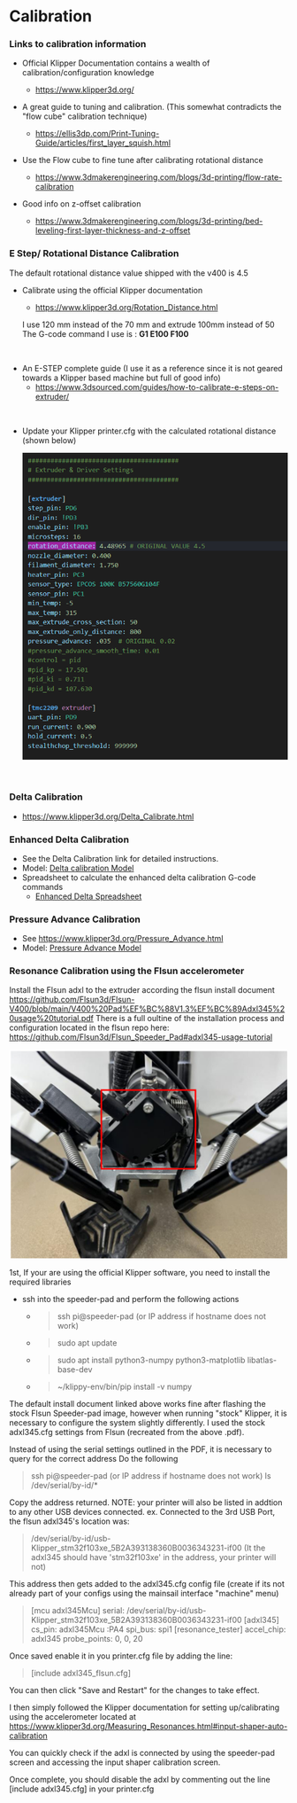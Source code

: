 # Calibration

### Links to calibration information
* Official Klipper Documentation contains a wealth of calibration/configuration knowledge
  * https://www.klipper3d.org/
* A great guide to tuning and calibration. (This somewhat contradicts the "flow cube" calibration technique)
    * https://ellis3dp.com/Print-Tuning-Guide/articles/first_layer_squish.html

* Use the Flow cube to fine tune after calibrating rotational distance
    * https://www.3dmakerengineering.com/blogs/3d-printing/flow-rate-calibration

* Good info on z-offset calibration
  * https://www.3dmakerengineering.com/blogs/3d-printing/bed-leveling-first-layer-thickness-and-z-offset

### E Step/ Rotational Distance Calibration

The default rotational distance value shipped with the v400 is 4.5

* Calibrate using the official Klipper documentation
   * https://www.klipper3d.org/Rotation_Distance.html  

  I use 120 mm instead of the 70 mm and extrude 100mm instead of 50
  The G-code command I use is : <B>G1 E100 F100</B>
<BR />

* An E-STEP complete guide (I use it as a reference since it is not geared towards a Klipper based machine but full of good info)
    * https://www.3dsourced.com/guides/how-to-calibrate-e-steps-on-extruder/
 
<BR/>

* Update your Klipper printer.cfg with the calculated rotational distance (shown below)

    ![printer.cfg](./images/RotDist_printer.cfg.png)  

<BR/>


### Delta Calibration
* https://www.klipper3d.org/Delta_Calibrate.html

### Enhanced Delta Calibration

* See the Delta Calibration link for detailed instructions.
* Model: [Delta calibration Model](../models/calibration/DELTA_calibrate_size.stl)
* Spreadsheet to calculate the enhanced delta calibration G-code commands 
    * [Enhanced Delta Spreadsheet](./EnhancedDeltaWorksheet.xlsx)


### Pressure Advance Calibration
* See https://www.klipper3d.org/Pressure_Advance.html
* Model: [Pressure Advance Model](../models\calibration\square_tower.stl)

### Resonance Calibration using the Flsun accelerometer
Install the Flsun adxl to the extruder according the flsun install document 
https://github.com/Flsun3d/Flsun-V400/blob/main/V400%20Pad%EF%BC%88V1.3%EF%BC%89Adxl345%20usage%20tutorial.pdf
There is a full oultine of the installation process and configuration located in the flsun repo here: https://github.com/Flsun3d/Flsun_Speeder_Pad#adxl345-usage-tutorial

![flsunadxl](./images/Flsun_adxl345.png)

1st, If your are using the official Klipper software, you need to install the required libraries

 - ssh into the speeder-pad and perform the following actions
    - >ssh pi@speeder-pad (or IP address if hostname does not work)
    - >sudo apt update
    - >sudo apt install python3-numpy python3-matplotlib libatlas-base-dev
    - >~/klippy-env/bin/pip install -v numpy

The default install document linked above works fine after flashing the stock Flsun Speeder-pad image, however when running "stock" Klipper, it is necessary to configure the system slightly differently.
I used the stock adxl345.cfg settings from Flsun (recreated from the above .pdf).

Instead of using the serial settings outlined in the PDF, it is necessary to query for the correct address
Do the following
>ssh pi@speeder-pad (or IP address if hostname does not work)
>ls /dev/serial/by-id/*

Copy the address returned. NOTE: your printer will also be listed in addtion to any other USB devices connected. 
ex.
Connected to the 3rd USB Port, the flsun adxl345's location was:
>/dev/serial/by-id/usb-Klipper_stm32f103xe_5B2A393138360B0036343231-if00 
(It the adxl345 should have 'stm32f103xe' in the address, your printer will not)

This address then gets added to the adxl345.cfg config file (create if its not already part of your configs using the mainsail interface "machine" menu)

>[mcu adxl345Mcu]
serial: /dev/serial/by-id/usb-Klipper_stm32f103xe_5B2A393138360B0036343231-if00
[adxl345] 
cs_pin: adxl345Mcu :PA4
spi_bus: spi1
[resonance_tester]
accel_chip: adxl345
probe_points: 0, 0, 20

Once saved enable it in you printer.cfg file by adding the line:
>[include adxl345_flsun.cfg]

You can then click "Save and Restart" for the changes to take effect.

I then simply followed the Klipper documentation for setting up/calibrating using the accelerometer located at https://www.klipper3d.org/Measuring_Resonances.html#input-shaper-auto-calibration

You can quickly check if the adxl is connected by using the speeder-pad screen and accessing the input shaper calibration screen. 

Once complete, you should disable the adxl by commenting out the line [include adxl345.cfg] in your printer.cfg



